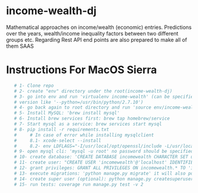 # income-wealth-dj

Mathematical approaches on income/wealth (economic) entries. Predictions over the years, wealth/income inequality factors between two different groups etc.
Regarding Rest API end points are also prepared to make all of them SAAS

# Instructions For MacOS Sierra

```bash
   # 1- Clone repo
   # 2- create "env" directory under the root(income-wealth-dj)
   # 3- go into env and run 'virtualenv income-wealth' (can be specified python
   # version like '--python=/usr/bin/python/2.7.10')
   # 4- go back again to root directory and run 'source env/income-wealth/bin/activate' 
   # 5- Install MySQL: 'brew install mysql'
   # 6- Install brew services first: brew tap homebrew/service
   # 7- Start mysql as a service: brew services start mysql
   # 8- pip install -r requirements.txt 
   #     # In case of error while installing mysqlclient 
   #     8.1- xcode-select --install
   #     8.2- env LDFLAGS="-I/usr/local/opt/openssl/include -L/usr/local/opt/openssl/lib" pip install mysqlclient
   # 9- open mysql cli: 'mysql -u root' no password should be specified
   # 10- create database: 'CREATE DATABASE incomewealth CHARACTER SET utf8;'
   # 11- create user: "CREATE USER 'incomewealth'@'localhost' IDENTIFIED BY '8e5HLr7gWas=';" (can be used 'openssl rand -base64 8' for random password)
   # 12- grant privileges: GRANT ALL PRIVILEGES ON incomewealth.* TO 'incomewealth'@'%' IDENTIFIED BY '8e5HLr7gWas=' WITH GRANT OPTION; 
   # 13- execute migrations: 'python manage.py migrate' it will also populate the db with initial data
   # 14- create super user (optional): python manage.py createsuperuser
   # 15- run tests: coverage run manage.py test -v 2
```
